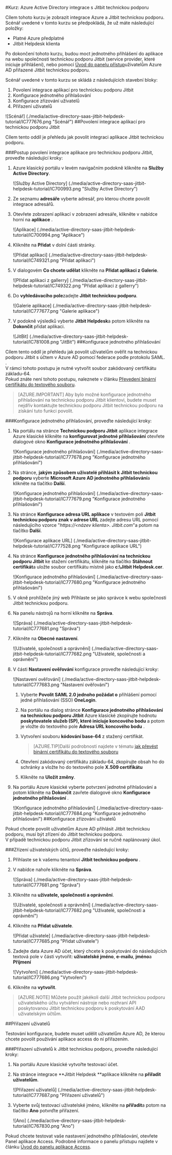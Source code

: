 <properties 
    pageTitle="Kurz: Azure Active Directory integrace s technickou podporu Jitbit | Microsoft Azure" 
    description="Naučte se používat Jitbit linku s Azure Active Directory povolit jednotné přihlašování, automatizované zřizování a další!" 
    services="active-directory" 
    authors="jeevansd"  
    documentationCenter="na" 
    manager="femila"/>
<tags 
    ms.service="active-directory" 
    ms.devlang="na" 
    ms.topic="article" 
    ms.tgt_pltfrm="na" 
    ms.workload="identity" 
    ms.date="09/29/2016" 
    ms.author="jeedes" />

#<a name="tutorial-azure-active-directory-integration-with-jitbit-helpdesk"></a>Kurz: Azure Active Directory integrace s Jitbit technickou podporu
  
Cílem tohoto kurzu je zobrazit integrace Azure a Jitbit technickou podporu.  
Scénář uvedené v tomto kurzu se předpokládá, že už máte následující položky:

-   Platné Azure předplatné
-   Jitbit Helpdesk klienta
  
Po dokončení tohoto kurzu, budou moct jednotného přihlášení do aplikace na webu společnosti technickou podporu Jitbit (service provider, které iniciuje přihlášení), nebo pomocí [Úvod do panelu přístup](active-directory-saas-access-panel-introduction.md)uživatelům Azure AD přiřazené Jitbit technickou podporu.
  
Scénář uvedené v tomto kurzu se skládá z následujících stavební bloky:

1.  Povolení integrace aplikací pro technickou podporu Jitbit
2.  Konfigurace jednotného přihlašování
3.  Konfigurace zřizování uživatelů
4.  Přiřazení uživatelů

![Scénář] (./media/active-directory-saas-jitbit-helpdesk-tutorial/IC777676.png "Scénář")
##<a name="enabling-the-application-integration-for-jitbit-helpdesk"></a>Povolení integrace aplikací pro technickou podporu Jitbit
  
Cílem tento oddíl je přehledu jak povolit integraci aplikace Jitbit technickou podporu.

###<a name="to-enable-the-application-integration-for-jitbit-helpdesk-perform-the-following-steps"></a>Postup povolení integrace aplikace pro technickou podporu Jitbit, proveďte následující kroky:

1.  Azure klasický portálu v levém navigačním podokně klikněte na **Služby Active Directory**.

    ![Služby Active Directory] (./media/active-directory-saas-jitbit-helpdesk-tutorial/IC700993.png "Služby Active Directory")

2.  Ze seznamu **adresáře** vyberte adresář, pro kterou chcete povolit integrace adresářů.

3.  Otevřete zobrazení aplikací v zobrazení adresáře, klikněte v nabídce horní na **aplikace** .

    ![Aplikace] (./media/active-directory-saas-jitbit-helpdesk-tutorial/IC700994.png "Aplikace")

4.  Klikněte na **Přidat** v dolní části stránky.

    ![Přidat aplikaci] (./media/active-directory-saas-jitbit-helpdesk-tutorial/IC749321.png "Přidat aplikaci")

5.  V dialogovém **Co chcete udělat** klikněte na **Přidat aplikaci z Galerie**.

    ![Přidat aplikaci z gallerry] (./media/active-directory-saas-jitbit-helpdesk-tutorial/IC749322.png "Přidat aplikaci z gallerry")

6.  Do **vyhledávacího pole**zadejte **Jitbit technickou podporu**.

    ![Galerie aplikace] (./media/active-directory-saas-jitbit-helpdesk-tutorial/IC777677.png "Galerie aplikace")

7.  V podokně výsledků vyberte **Jitbit Helpdesk**a potom klikněte na **Dokončit** přidat aplikaci.

    ![JitBit] (./media/active-directory-saas-jitbit-helpdesk-tutorial/IC781008.png "JitBit")
##<a name="configuring-single-sign-on"></a>Konfigurace jednotného přihlašování
  
Cílem tento oddíl je přehledu jak povolit uživatelům ověřit na technickou podporu Jitbit s účtem v Azure AD pomocí federace podle protokolu SAML. .  
V rámci tohoto postupu je nutné vytvořit soubor zakódovaný certifikátu základu-64.  
Pokud znáte není tohoto postupu, naleznete v článku [Převedení binární certifikátu do textového souboru](http://youtu.be/PlgrzUZ-Y1o).

>[AZURE.IMPORTANT] Aby bylo možné konfigurace jednotného přihlašování na technickou podporu Jitbit klientovi, budete muset nejdřív kontaktujte technickou podporu Jitbit technickou podporu na získání tuto funkci povolit.

###<a name="to-configure-single-sign-on-perform-the-following-steps"></a>Konfigurace jednotného přihlašování, proveďte následující kroky:

1.  Na portálu na stránce **Technickou podporu Jitbit** aplikace integrace Azure klasické klikněte na **konfigurovat jednotné přihlašování** otevřete dialogové okno **Konfigurace jednotného přihlašování** .

    ![Konfigurace jednotného přihlašování] (./media/active-directory-saas-jitbit-helpdesk-tutorial/IC777678.png "Konfigurace jednotného přihlašování")

2.  Na stránce, **jakým způsobem uživatelé přihlásit k Jitbit technickou podporu** vyberte **Microsoft Azure AD jednotného přihlašování**a klikněte na tlačítko **Další**.

    ![Konfigurace jednotného přihlašování] (./media/active-directory-saas-jitbit-helpdesk-tutorial/IC777679.png "Konfigurace jednotného přihlašování")

3.  Na stránce **Konfigurace adresa URL aplikace** v textovém poli **Jitbit technickou podporu znak v adrese URL** zadejte adresu URL pomocí následujícího vzorce "*https://\<název klienta\>. Jitbit.com*"a potom na tlačítko **Další**.

    ![Konfigurace aplikace URL] (./media/active-directory-saas-jitbit-helpdesk-tutorial/IC777528.png "Konfigurace aplikace URL")

4.  Na stránce **Konfigurace jednotného přihlašování na technickou podporu Jitbit** ke stažení certifikátu, klikněte na tlačítko **Stáhnout certifikát**a uložte soubor certifikátu místně jako **c:\\Jitbit Helpdesk.cer**.

    ![Konfigurace jednotného přihlašování] (./media/active-directory-saas-jitbit-helpdesk-tutorial/IC777680.png "Konfigurace jednotného přihlašování")

5.  V okně prohlížeče jiný web Přihlaste se jako správce k webu společnosti Jitbit technickou podporu.

6.  Na panelu nástrojů na horní klikněte na **Správa**.

    ![Správa] (./media/active-directory-saas-jitbit-helpdesk-tutorial/IC777681.png "Správa")

7.  Klikněte na **Obecné nastavení**.

    ![Uživatelé, společnosti a oprávnění] (./media/active-directory-saas-jitbit-helpdesk-tutorial/IC777682.png "Uživatelé, společnosti a oprávnění")

8.  V části **Nastavení ověřování** konfigurace proveďte následující kroky:

    ![Nastavení ověřování] (./media/active-directory-saas-jitbit-helpdesk-tutorial/IC777683.png "Nastavení ověřování")

    1.  Vyberte **Povolit SAML 2.0 jednoho požádat o** přihlášení pomocí jedné přihlašování (SSO) **OneLogin**.
    2.  Na portálu na dialog stránce **Konfigurace jednotného přihlašování na technickou podporu Jitbit** Azure klasické zkopírujte hodnotu **poskytovatele služeb (SP), které iniciuje koncového bodu** a potom je vložte do textového pole **Adresa URL koncového bodu** .
    3.  Vytvoření souboru **kódování base-64** z stažený certifikát.
        
        >[AZURE.TIP]Další podrobnosti najdete v tématu [jak převést binární certifikátu do textového souboru](http://youtu.be/PlgrzUZ-Y1o)

    4.  Otevření zakódovaný certifikátu základu-64, zkopírujte obsah ho do schránky a vložte ho do textového pole **X.509 certifikátu**
    5.  Klikněte na **Uložit změny**.

9.  Na portálu Azure klasické vyberte potvrzení jednotné přihlašování a potom klikněte na **Dokončit** zavřete dialogové okno **Konfigurace jednotného přihlašování** .

    ![Konfigurace jednotného přihlašování] (./media/active-directory-saas-jitbit-helpdesk-tutorial/IC777684.png "Konfigurace jednotného přihlašování")
##<a name="configuring-user-provisioning"></a>Konfigurace zřizování uživatelů
  
Pokud chcete povolit uživatelům Azure AD přihlásit Jitbit technickou podporu, musí být zřízení do Jitbit technickou podporu.  
V případě technickou podporu Jitbit zřizování se ručně naplánovaný úkol.

###<a name="to-provision-a-user-accounts-perform-the-following-steps"></a>Zřízení uživatelských účtů, proveďte následující kroky:

1.  Přihlaste se k vašemu tenantovi **Jitbit technickou podporu** .

2.  V nabídce nahoře klikněte na **Správa**.

    ![Správa] (./media/active-directory-saas-jitbit-helpdesk-tutorial/IC777681.png "Správa")

3.  Klikněte na **uživatele, společnosti a oprávnění**.

    ![Uživatelé, společnosti a oprávnění] (./media/active-directory-saas-jitbit-helpdesk-tutorial/IC777682.png "Uživatelé, společnosti a oprávnění")

4.  Klikněte na **Přidat uživatele**.

    ![Přidat uživatele] (./media/active-directory-saas-jitbit-helpdesk-tutorial/IC777685.png "Přidat uživatele")

5.  Zadejte data Azure AD účet, který chcete k poskytování do následujících textová pole v části vytvořit: **uživatelské jméno**, **e-mailu**, **jméno**a **Příjmení**

    ![Vytvoření] (./media/active-directory-saas-jitbit-helpdesk-tutorial/IC777686.png "Vytvoření")

6.  Klikněte na **vytvořit**.

>[AZURE.NOTE] Můžete použít jakékoli další Jitbit technickou podporu uživatelského účtu vytváření nástroje nebo rozhraní API poskytovanou Jitbit technickou podporu k poskytování AAD uživatelským účtům.

##<a name="assigning-users"></a>Přiřazení uživatelů
  
Testování konfigurace, budete muset udělit uživatelům Azure AD, že kterou chcete povolit používání aplikace access do ní přiřazením.

###<a name="to-assign-users-to-jitbit-helpdesk-perform-the-following-steps"></a>Přiřazení uživatelů k Jitbit technickou podporu, proveďte následující kroky:

1.  Na portálu Azure klasické vytvořte testovací účet.

2.  Na stránce integrace **Jitbit Helpdesk **aplikace klikněte na **přiřadit uživatelům**.

    ![Přiřazení uživatelů] (./media/active-directory-saas-jitbit-helpdesk-tutorial/IC777687.png "Přiřazení uživatelů")

3.  Vyberte svůj testovací uživatelské jméno, klikněte na **přiřadit**a potom na tlačítko **Ano** potvrďte přiřazení.

    ![Ano] (./media/active-directory-saas-jitbit-helpdesk-tutorial/IC767830.png "Ano")
  
Pokud chcete testovat vaše nastavení jednotného přihlašování, otevřete Panel aplikace Access. Podrobné informace o panelu přístupu najdete v článku [Úvod do panelu aplikace Access](active-directory-saas-access-panel-introduction.md).